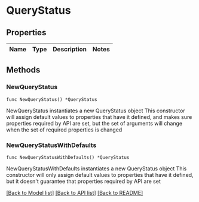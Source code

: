 # QueryStatus

## Properties

Name | Type | Description | Notes
------------ | ------------- | ------------- | -------------

## Methods

### NewQueryStatus

`func NewQueryStatus() *QueryStatus`

NewQueryStatus instantiates a new QueryStatus object
This constructor will assign default values to properties that have it defined,
and makes sure properties required by API are set, but the set of arguments
will change when the set of required properties is changed

### NewQueryStatusWithDefaults

`func NewQueryStatusWithDefaults() *QueryStatus`

NewQueryStatusWithDefaults instantiates a new QueryStatus object
This constructor will only assign default values to properties that have it defined,
but it doesn't guarantee that properties required by API are set


[[Back to Model list]](../README.md#documentation-for-models) [[Back to API list]](../README.md#documentation-for-api-endpoints) [[Back to README]](../README.md)


